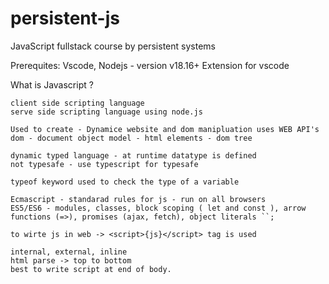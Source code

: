 # persistent-js

JavaScript fullstack course by persistent systems

Prerequites:
Vscode, Nodejs - version v18.16+
Extension for vscode

What is Javascript ?

    client side scripting language
    serve side scripting language using node.js

    Used to create - Dynamice website and dom manipluation uses WEB API's
    dom - document object model - html elements - dom tree

    dynamic typed language - at runtime datatype is defined
    not typesafe - use typescript for typesafe

    typeof keyword used to check the type of a variable

    Ecmascript - standarad rules for js - run on all browsers
    ES5/ES6 - modules, classes, block scoping ( let and const ), arrow functions (=>), promises (ajax, fetch), object literals ``;

    to wirte js in web -> <script>{js}</script> tag is used

    internal, external, inline
    html parse -> top to bottom
    best to write script at end of body.
